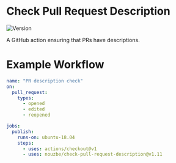 # Check Pull Request Description

![Version](https://img.shields.io/github/v/release/nouzbe/check-pull-request-description?style=flat-square)

A GitHub action ensuring that PRs have descriptions.

# Example Workflow

```yml
name: "PR description check"
on:
  pull_request:
    types:
      - opened
      - edited
      - reopened

jobs:
  publish:
    runs-on: ubuntu-18.04
    steps:
      - uses: actions/checkout@v1
      - uses: nouzbe/check-pull-request-description@v1.11
```
